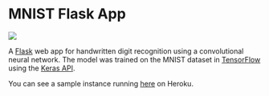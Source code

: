 # MNIST Flask App
![](https://github.com/sleepokay/mnist-flask-app/blob/master/media/screenshot.png)

A [Flask](http://flask.pocoo.org/) web app for handwritten digit recognition using a convolutional neural network. The model was trained on the MNIST dataset in [TensorFlow](https://www.tensorflow.org/) using the [Keras API](https://github.com/fchollet/keras). 

You can see a sample instance running [here](https://mnist-flask-app.herokuapp.com/) on Heroku.
